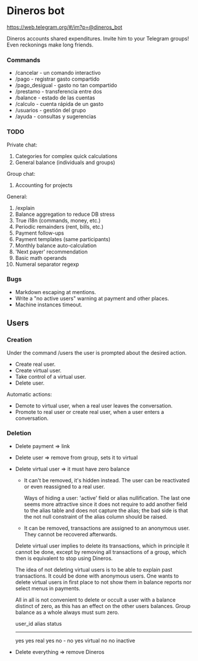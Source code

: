 # Dineros bot

https://web.telegram.org/#/im?p=@dineros_bot

Dineros accounts shared expenditures.
Invite him to your Telegram groups!
Even reckonings make long friends.

### Commands
* /cancelar - un comando interactivo
* /pago - registrar gasto compartido
* /pago_desigual - gasto no tan compartido
* /prestamo - transferencia entre dos
* /balance - estado de las cuentas
* /calculo - cuenta rápida de un gasto
* /usuarios - gestión del grupo
* /ayuda - consultas y sugerencias

### TODO
Private chat:
1. Categories for complex quick calculations
2. General balance (individuals and groups)

Group chat:
1. Accounting for projects

General:
1. /explain
2. Balance aggregation to reduce DB stress
3. True i18n (commands, money, etc.)
4. Periodic remainders (rent, bills, etc.)
5. Payment follow-ups
6. Payment templates (same participants)
7. Monthly balance auto-calculation
8. 'Next payer' recommendation
9. Basic math operands
10. Numeral separator regexp

### Bugs
* Markdown escaping at mentions.
* Write a "no active users" warning at payment and other places.
* Machine instances timeout.

## Users

### Creation

Under the command /users the user is prompted about the desired action.
- Create real user.
- Create virtual user.
- Take control of a virtual user.
- Delete user.

Automatic actions:
- Demote to virtual user, when a real user leaves the conversation.
- Promote to real user or create real user, when a user enters a conversation.

### Deletion

- Delete payment => link
- Delete user => remove from group, sets it to virtual
- Delete virtual user => it must have zero balance

  - It can't be removed, it's hidden instead. The user
    can be reactivated or even reassigned to a real user.

    Ways of hiding a user: 'active' field or alias nullification.
    The last one seems more attractive since it does not require
    to add another field to the alias table and does not capture
    the alias; the bad side is that the not null constraint of the
    alias column should be raised.

  - It can be removed, transactions are assigned
    to an anonymous user. They cannot be recovered
    afterwards.

  Delete virtual user implies to delete its transactions,
  which in principle it cannot be done, except by removing
  all transactions of a group, which then is equivalent to
  stop using Dineros.

  The idea of not deleting virtual users is to be able to
  explain past transactions. It could be done with anonymous
  users. One wants to delete virtual users in first place to
  not show them in balance reports nor select menus in payments.

  All in all is not convenient to delete or occult a user with
  a balance distinct of zero, as this has an effect on the other
  users balances. Group balance as a whole always must sum zero.

  user_id  alias  status
  -------  -----  ------
  yes      yes    real
  yes      no     -
  no       yes    virtual
  no       no     inactive

- Delete everything => remove Dineros

